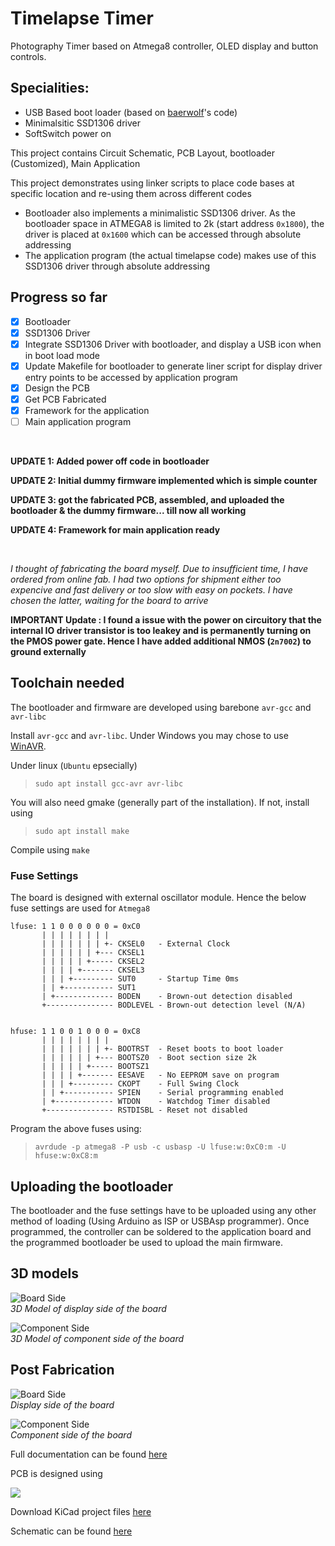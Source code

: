 # Timelapse Timer

Photography Timer based on Atmega8 controller,  OLED display and button controls.

## Specialities:

* USB Based boot loader (based on [baerwolf](https://github.com/baerwolf/USBaspLoader)'s code)
* Minimalsitic SSD1306 driver
* SoftSwitch power on

This project contains Circuit Schematic, PCB Layout, bootloader (Customized), Main Application

This project demonstrates using linker scripts to place code bases at specific location and re-using them across different codes
* Bootloader also implements a minimalistic SSD1306 driver. As the bootloader space in ATMEGA8 is limited to 2k (start address `0x1800`), the driver is placed at `0x1600` which can be accessed through absolute addressing
* The application program (the actual timelapse code) makes use of this SSD1306 driver through absolute addressing
## Progress so far

- [x] Bootloader
- [x] SSD1306 Driver
- [x] Integrate SSD1306 Driver with bootloader, and display a USB icon when in boot load mode
- [x] Update Makefile for bootloader to generate liner script for display driver entry points to be accessed by application program
- [x] Design the PCB
- [x] Get PCB Fabricated
- [x] Framework for the application
- [ ] Main application program

<br/>

**UPDATE 1: Added power off code in bootloader**

**UPDATE 2: Initial dummy firmware implemented which is simple counter**

**UPDATE 3: got the fabricated PCB, assembled, and uploaded the bootloader & the dummy firmware... till now all working**

**UPDATE 4: Framework for main application ready**

<br/>

 _I thought of fabricating the board myself. Due to insufficient time, I have ordered from online fab. I had two options for shipment either too expencive and fast delivery or too slow with easy on pockets. I have chosen the latter, waiting for the board to arrive_

**IMPORTANT Update : I found a issue with the power on circuitory that the internal IO driver transistor is too leakey and is permanently turning on the PMOS power gate. Hence I have added additional NMOS (`2n7002`) to ground externally**


## Toolchain needed
The bootloader and firmware are developed using barebone `avr-gcc` and `avr-libc`

Install `avr-gcc` and `avr-libc`. Under Windows you may chose to use [WinAVR](http://winavr.sourceforge.net/).

Under linux (`Ubuntu` epsecially)
> `sudo apt install gcc-avr avr-libc`

You will also need gmake (generally part of the installation). If not, install using
> `sudo apt install make`

Compile using `make`

### Fuse Settings
The board is designed with external oscillator module. Hence the below fuse settings are used for `Atmega8`

```
lfuse: 1 1 0 0 0 0 0 0 = 0xC0
       | | | | | | | |
       | | | | | | | +- CKSEL0   - External Clock
       | | | | | | +--- CKSEL1
       | | | | | +----- CKSEL2
       | | | | +------- CKSEL3
       | | | +--------- SUT0     - Startup Time 0ms
       | | +----------- SUT1
       | +------------- BODEN    - Brown-out detection disabled
       +--------------- BODLEVEL - Brown-out detection level (N/A)


hfuse: 1 1 0 0 1 0 0 0 = 0xC8
       | | | | | | | |
       | | | | | | | +- BOOTRST  - Reset boots to boot loader
       | | | | | | +--- BOOTSZ0  - Boot section size 2k
       | | | | | +----- BOOTSZ1
       | | | | +------- EESAVE   - No EEPROM save on program
       | | | +--------- CKOPT    - Full Swing Clock
       | | +----------- SPIEN    - Serial programming enabled
       | +------------- WTDON    - Watchdog Timer disabled
       +--------------- RSTDISBL - Reset not disabled
```
Program the above fuses using:

> `avrdude -p atmega8 -P usb -c usbasp -U lfuse:w:0xC0:m -U hfuse:w:0xC8:m`

## Uploading the bootloader
The bootloader and the fuse settings have to be uploaded using any other method of loading (Using Arduino as ISP or USBAsp programmer). Once programmed, the controller can be soldered to the application board and the programmed bootloader be used to upload the main firmware.

## 3D models
![Board Side](board/documentation/3d/timelapse-disp.png?raw=true)
<br/>
*3D Model of display side of the board*

![Component Side](board/documentation/3d/timelapse-comp.png?raw=true)
<br/>
*3D Model of component side of the board*

## Post Fabrication
![Board Side](board/documentation/boards/front.png?raw=true)
<br/>
*Display side of the board*

![Component Side](board/documentation/boards/back.png?raw=true)
<br/>
*Component side of the board*

Full documentation can be found [here](https://raw.githack.com/velechit/timelapse/main/board/documentation/index.html)


PCB is designed using 

[![](https://www.kicad.org/img/kicad_logo_small.png)](https://www.kicad.org)

Download KiCad project files [here](board/timelapse.zip?raw=true)

Schematic can be found [here](board/schematic.pdf?raw=true)
